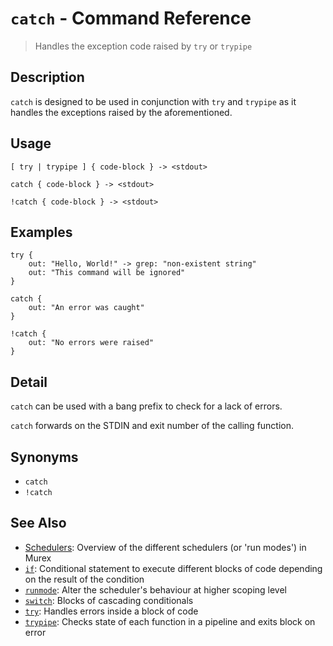 # `catch` - Command Reference

> Handles the exception code raised by `try` or `trypipe` 

## Description

`catch` is designed to be used in conjunction with `try` and `trypipe` as it
handles the exceptions raised by the aforementioned.

## Usage

```
[ try | trypipe ] { code-block } -> <stdout>

catch { code-block } -> <stdout>

!catch { code-block } -> <stdout>
```

## Examples

```
try {
    out: "Hello, World!" -> grep: "non-existent string"
    out: "This command will be ignored"
}

catch {
    out: "An error was caught"
}

!catch {
    out: "No errors were raised"
}
```

## Detail

`catch` can be used with a bang prefix to check for a lack of errors.

`catch` forwards on the STDIN and exit number of the calling function.

## Synonyms

* `catch`
* `!catch`


## See Also

* [Schedulers](../user-guide/schedulers.md):
  Overview of the different schedulers (or 'run modes') in Murex
* [`if`](../commands/if.md):
  Conditional statement to execute different blocks of code depending on the result of the condition
* [`runmode`](../commands/runmode.md):
  Alter the scheduler's behaviour at higher scoping level
* [`switch`](../commands/switch.md):
  Blocks of cascading conditionals
* [`try`](../commands/try.md):
  Handles errors inside a block of code
* [`trypipe`](../commands/trypipe.md):
  Checks state of each function in a pipeline and exits block on error